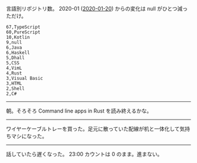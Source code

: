 言語別リポジトリ数。 2020-01 ([2020-01-20][]) からの変化は null がひとつ減っただけ。

```csv
67,TypeScript
60,PureScript
10,Kotlin
9,null
6,Java
6,Haskell
5,Dhall
5,CSS
4,VimL
4,Rust
3,Visual Basic
3,HTML
2,Shell
2,C#
```

---

朝。そろそろ Command line apps in Rust を読み終えるかな。

---

ワイヤーケーブルトレーを買った。足元に散っていた配線が机と一体化して気持ちマシになった。

---

話していたら遅くなった。 23:00 カウントは 0 のまま。進まない。

[2020-01-20]: https://blog.bouzuya.net/2020/01/20/
